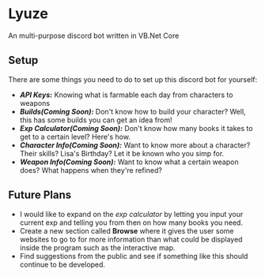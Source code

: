 # Lyuze

An multi-purpose discord bot written in VB.Net Core

## Setup

 There are some things you need to do to set up this discord bot for yourself:

* ***API Keys:*** Knowing what is farmable each day from characters to weapons
* ***Builds(Coming Soon):*** Don't know how to build your character? Well, this has some builds you can get an idea from!
* ***Exp Calculator(Coming Soon):*** Don't know how many books it takes to get to a certain level? Here's how.
* ***Character Info(Coming Soon):*** Want to know more about a character? Their skills? Lisa's Birthday? Let it be known who you simp for.
* ***Weapon Info(Coming Soon):*** Want to know what a certain weapon does? What happens when they're refined? 


## Future Plans

* I would like to expand on the *exp calculator* by letting you input your current exp and telling you from then on how many books you need.
* Create a new section called **Browse** where it gives the user some websites to go to for more information than what could be displayed inside the program such as the interactive map.
* Find suggestions from the public and see if something like this should continue to be developed.